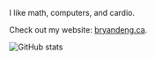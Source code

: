 I like math, computers, and cardio.

Check out my website: [bryandeng.ca](https://bryandeng.ca).

![GitHub stats](https://github-readme-stats.vercel.app/api/top-langs/?username=Blackgaurd&layout=compact&langs_count=4)

